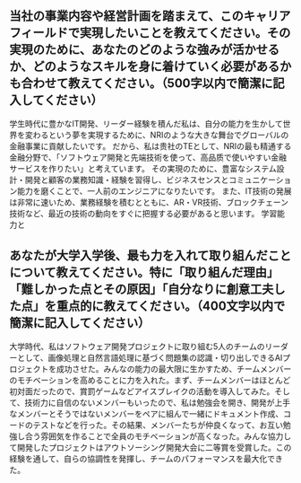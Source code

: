 ## 当社の事業内容や経営計画を踏まえて、このキャリアフィールドで実現したいことを教えてください。その実現のために、あなたのどのような強みが活かせるか、どのようなスキルを身に着けていく必要があるかも合わせて教えてください。（500字以内で簡潔に記入してください）
学生時代に豊かなIT開発、リーダー経験を積んだ私は、自分の能力を生かして世界を変わるという夢を実現するために、NRIのような大きな舞台でグローバルの金融事業に貢献したいです。
だから、私は贵社のTEとして、NRIの最も精通する金融分野で、「ソフトウェア開発と先端技術を使って、高品质で使いやすい金融サービスを作りたい」と考えています。
その実現のために、豊富なシステム設計・開発と顧客の業務知識・経験を習得し、ビジネスセンスとコミュニケーション能力を磨くことで、一人前のエンジニアになりたいです。
また、IT技術の発展は非常に速いため、業務経験を積むとともに、AR・VR技術、ブロックチェーン技術など、最近の技術の動向をすぐに把握する必要があると思います。
学習能力と




## あなたが大学入学後、最も力を入れて取り組んだことについて教えてください。特に「取り組んだ理由」「難しかった点とその原因」「自分なりに創意工夫した点」を重点的に教えてください。（400文字以内で簡潔に記入してください）
大学時代、私はソフトウェア開発プロジェクトに取り組む5人のチームのリーダーとして、画像処理と自然言語処理に基づく問題集の認識・切り出しできるAIプロジェクトを成功させた。みんなの能力の最大限に生かすため、チームメンバーのモチベーションを高めることに力を入れた。まず、チームメンバーはほとんど初対面だったので、賞罰ゲームなどアイスブレイクの活動を導入してみた。そして、技術力に自信のないメンバーもいったので、私は勉強会を開き、開発が上手なメンバーとそうではないメンバーをペアに組んで一緒にドキュメント作成、コードのテストなどを行った。その結果、メンバーたちが仲良くなって、お互い勉強し合う雰囲気を作ることで全員のモチベーションが高くなった。みんな協力して開発したプロジェクトはアウトソーシング開発大会に二等賞を受賞した。この経験を通して、自らの協調性を発揮し、チームのパフォーマンスを最大化できた。
